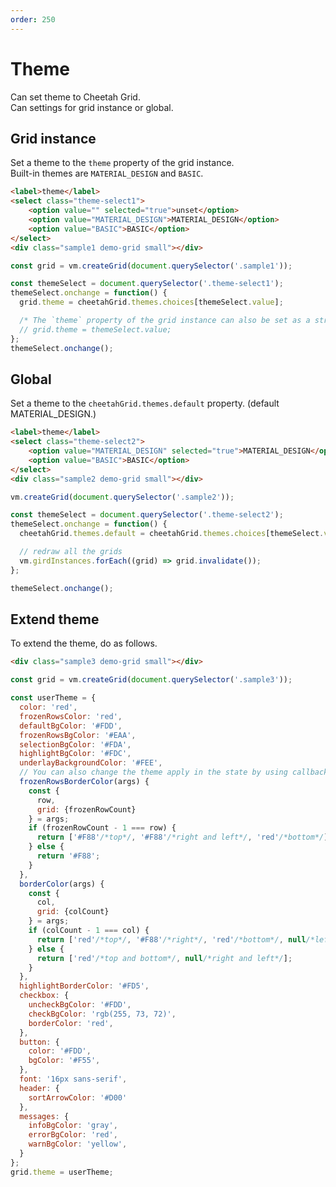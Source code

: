 ```yaml
---
order: 250
---
```


# Theme

Can set theme to Cheetah Grid.  
Can settings for grid instance or global.

## Grid instance

Set a theme to the `theme` property of the grid instance.  
Built-in themes are `MATERIAL_DESIGN` and `BASIC`.

<code-preview :data="{createGrid}">

```html
<label>theme</label>
<select class="theme-select1">
    <option value="" selected="true">unset</option>
    <option value="MATERIAL_DESIGN">MATERIAL_DESIGN</option>
    <option value="BASIC">BASIC</option>
</select>
<div class="sample1 demo-grid small"></div>
```

```js
const grid = vm.createGrid(document.querySelector('.sample1'));

const themeSelect = document.querySelector('.theme-select1');
themeSelect.onchange = function() {
  grid.theme = cheetahGrid.themes.choices[themeSelect.value];

  /* The `theme` property of the grid instance can also be set as a string. */
  // grid.theme = themeSelect.value;
};
themeSelect.onchange();
```

</code-preview>

## Global

Set a theme to the `cheetahGrid.themes.default` property.
(default MATERIAL_DESIGN.)

<code-preview :data="{createGrid,girdInstances}">

```html
<label>theme</label>
<select class="theme-select2">
    <option value="MATERIAL_DESIGN" selected="true">MATERIAL_DESIGN</option>
    <option value="BASIC">BASIC</option>
</select>
<div class="sample2 demo-grid small"></div>
```

```js
vm.createGrid(document.querySelector('.sample2'));

const themeSelect = document.querySelector('.theme-select2');
themeSelect.onchange = function() {
  cheetahGrid.themes.default = cheetahGrid.themes.choices[themeSelect.value];

  // redraw all the grids
  vm.girdInstances.forEach((grid) => grid.invalidate());
};

themeSelect.onchange();
```

</code-preview>

## Extend theme

To extend the theme, do as follows.

<code-preview :data="{createGrid}">

```html
<div class="sample3 demo-grid small"></div>
```

```js
const grid = vm.createGrid(document.querySelector('.sample3'));

const userTheme = {
  color: 'red',
  frozenRowsColor: 'red',
  defaultBgColor: '#FDD',
  frozenRowsBgColor: '#EAA',
  selectionBgColor: '#FDA',
  highlightBgColor: '#FDC',
  underlayBackgroundColor: '#FEE',
  // You can also change the theme apply in the state by using callback.
  frozenRowsBorderColor(args) {
    const {
      row,
      grid: {frozenRowCount}
    } = args;
    if (frozenRowCount - 1 === row) {
      return ['#F88'/*top*/, '#F88'/*right and left*/, 'red'/*bottom*/];
    } else {
      return '#F88';
    }
  },
  borderColor(args) {
    const {
      col,
      grid: {colCount}
    } = args;
    if (colCount - 1 === col) {
      return ['red'/*top*/, '#F88'/*right*/, 'red'/*bottom*/, null/*left*/];
    } else {
      return ['red'/*top and bottom*/, null/*right and left*/];
    }
  },
  highlightBorderColor: '#FD5',
  checkbox: {
    uncheckBgColor: '#FDD',
    checkBgColor: 'rgb(255, 73, 72)',
    borderColor: 'red',
  },
  button: {
    color: '#FDD',
    bgColor: '#F55',
  },
  font: '16px sans-serif',
  header: {
    sortArrowColor: '#D00'
  },
  messages: {
    infoBgColor: 'gray',
    errorBgColor: 'red',
    warnBgColor: 'yellow',
  }
};
grid.theme = userTheme;
```

</code-preview>

<script>
const girdInstances = [];
function createGrid(parentElement) {
  const records = generatePersons(100);

  const grid = new cheetahGrid.ListGrid({
    parentElement,
    header: [
      {field: 'check', caption: '', width: 50, columnType: 'check', action: 'check'},
      {field: 'personid', caption: 'ID', width: 100},
      { /* multiple header */
        caption: 'name',
        columns: [
          {field: 'fname', caption: 'First Name', width: 200, sort: true},
          {field: 'lname', caption: 'Last Name', width: 200, sort: true},
        ],
      },
      {field: 'email', caption: 'Email', width: 250, sort: true},
      {
      /* callback field */
        field(rec) {
          const d = rec.birthday;
          return `${d.getFullYear()}/${d.getMonth() + 1}/${d.getDate()}`;
        },
        caption: 'birthday',
        width: 100,
        message(rec) {
          const index = records.indexOf(rec)
          switch (index % 3) {
            case 0: {
              return {
                type: 'info',
                message: 'Info Message.'
              };
            }
            case 1: {
              return {
                type: 'warning',
                message: 'Warn Message.'
              };
            }
          }
          return {
            type: 'error',
            message: 'Error Message.'
          };
        },
      },
      {
        caption: 'button',
        width: 120,
        /* button column */
        columnType: new cheetahGrid.columns.type.ButtonColumn({
          caption: 'SHOW REC',
        }),
        action: new cheetahGrid.columns.action.ButtonAction({
          action(rec) {
            alert(JSON.stringify(rec));
          },
        }),
      }
    ],
    frozenColCount: 2,
    records
  });
  girdInstances.push(grid);
  return grid;
}
export default {
  data () {
    return {
      createGrid,
      girdInstances
    }
  },
  beforeDestroy() {
    cheetahGrid.themes.default = 'MATERIAL_DESIGN';
  },
}
</script>